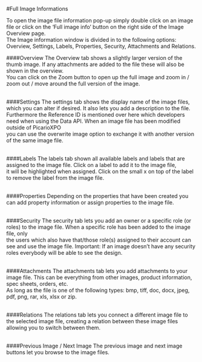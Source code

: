 #Full Image Informations

To open the image file information pop-up simply double click on an image file or click on the ‘Full image info’ button on the right side of the Image Overview page.<br/>
The Image information window is divided in to the following options: Overview, Settings, Labels, Properties, Security, Attachments and Relations.

####Overview
The Overview tab shows a slightly larger version of the thumb image. If any attachments are added to the file these will also be shown in the overview.<br/>
You can click on the Zoom button to open up the full image and zoom in / zoom out / move around the full version of the image.
<br/><br/>

####Settings
The settings tab shows the display name of the image files, which you can alter if desired. It also lets you add a description to the file.<br/>
Furthermore the Reference ID is mentioned over here which developers need when using the Data API. When an image file has been modified outside of PicarioXPO<br/>
you can use the overwrite image option to exchange it with another version of the same image file.
<br/><br/>

####Labels
The labels tab shown all available labels and labels that are assigned to the image file. Click on a label to add it to the image file,<br/>
it will be highlighted when assigned. Click on the small x on top of the label to remove the label from the image file.
<br/><br/>

####Properties
Depending on the properties that have been created you can add property information or assign properties to the image file.
<br/><br/>

####Security
The security tab lets you add an owner or a specific role (or roles) to the image file. When a specific role has been added to the image file, only<br/>
the users which also have that/those role(s) assigned to their account can see and use the image file. Important: If an image doesn’t have any security roles everybody will be able to see the design.
<br/><br/>

####Attachments
The attachments tab lets you add attachments to your image file. This can be everything from other images, product information, spec sheets, orders, etc.<br/>
As long as the file is one of the following types: bmp, tiff, doc, docx, jpeg, pdf, png, rar, xls, xlsx or zip.
<br/><br/>

####Relations
The relations tab lets you connect a different image file to the selected image file, creating a relation between these image files allowing you to switch between them.
<br/><br/>

####Previous Image / Next Image
The previous image and next image buttons let you browse to the image files.
<br/><br/>
 
